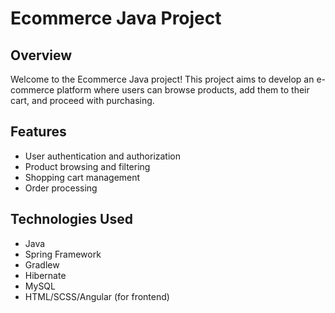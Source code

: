 # Ecommerce Java Project

## Overview
Welcome to the Ecommerce Java project! This project aims to develop an e-commerce platform where users can browse products, add them to their cart, and proceed with purchasing.

## Features
- User authentication and authorization
- Product browsing and filtering
- Shopping cart management
- Order processing

## Technologies Used
- Java
- Spring Framework
- Gradlew
- Hibernate
- MySQL
- HTML/SCSS/Angular (for frontend)
